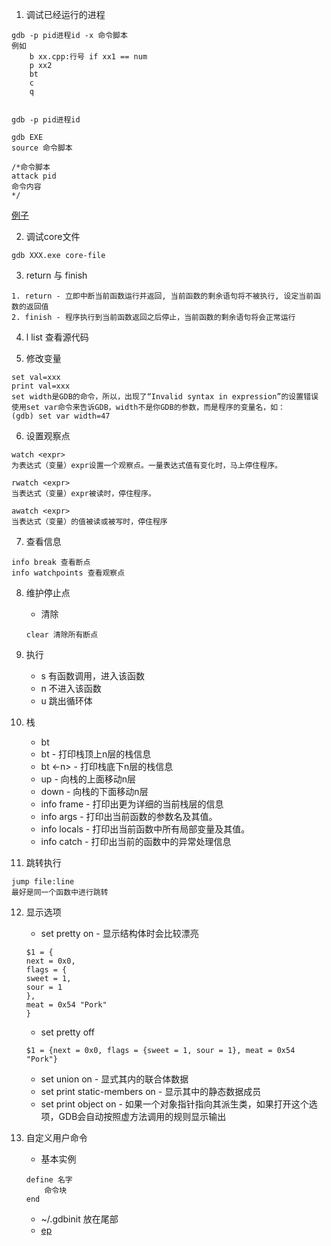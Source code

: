 
1. 调试已经运行的进程
```
gdb -p pid进程id -x 命令脚本
例如
    b xx.cpp:行号 if xx1 == num
    p xx2
    bt
    c
    q


gdb -p pid进程id
```
```
gdb EXE
source 命令脚本

/*命令脚本
attack pid
命令内容
*/

```
[例子]()

2. 调试core文件
```
gdb XXX.exe core-file
```

3. return 与 finish
```
1. return - 立即中断当前函数运行并返回, 当前函数的剩余语句将不被执行, 设定当前函数的返回值
2. finish - 程序执行到当前函数返回之后停止，当前函数的剩余语句将会正常运行
```

4. l list 查看源代码

5. 修改变量
```
set val=xxx
print val=xxx
set width是GDB的命令，所以，出现了“Invalid syntax in expression”的设置错误
使用set var命令来告诉GDB，width不是你GDB的参数，而是程序的变量名，如：
(gdb) set var width=47
```

6. 设置观察点
```
watch <expr>
为表达式（变量）expr设置一个观察点。一量表达式值有变化时，马上停住程序。

rwatch <expr>
当表达式（变量）expr被读时，停住程序。

awatch <expr>
当表达式（变量）的值被读或被写时，停住程序
```

7. 查看信息
```
info break 查看断点
info watchpoints 查看观察点
```

8. 维护停止点
    - 清除
    ```
    clear 清除所有断点

    ```

9. 执行
    - s 有函数调用，进入该函数
    - n 不进入该函数
    - u 跳出循环体

10. 栈
    - bt
    - bt <n>  - 打印栈顶上n层的栈信息
    - bt <-n> - 打印栈底下n层的栈信息
    - up <n>   - 向栈的上面移动n层
    - down <n> - 向栈的下面移动n层
    - info frame   - 打印出更为详细的当前栈层的信息
    - info args    - 打印出当前函数的参数名及其值。
    - info locals  - 打印出当前函数中所有局部变量及其值。
    - info catch   - 打印出当前的函数中的异常处理信息

11. 跳转执行
```
jump file:line
最好是同一个函数中进行跳转
```

12. 显示选项
    - set pretty on  - 显示结构体时会比较漂亮
    ```
    $1 = {
    next = 0x0,
    flags = {
    sweet = 1,
    sour = 1
    },
    meat = 0x54 "Pork"
    }
    ```
    - set pretty off
    ```
    $1 = {next = 0x0, flags = {sweet = 1, sour = 1}, meat = 0x54 "Pork"}
    ```
    - set union on   - 显式其内的联合体数据
    - set print static-members on - 显示其中的静态数据成员
    - set print object on - 如果一个对象指针指向其派生类，如果打开这个选项，GDB会自动按照虚方法调用的规则显示输出

13. 自定义用户命令
    - 基本实例
    ```
    define 名字
        命令块
    end
    ```
    - ~/.gdbinit 放在尾部
    - [ep](example/.gdbinit)
